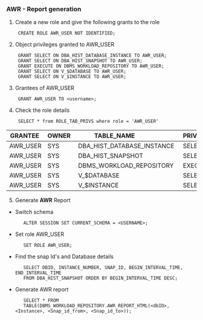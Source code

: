 ### AWR - Report generation
1. Create a new role and give the following grants to the role

        CREATE ROLE AWR_USER NOT IDENTIFIED;
     
2. Object privileges granted to AWR_USER    
     
        GRANT SELECT ON DBA_HIST_DATABASE_INSTANCE TO AWR_USER;
        GRANT SELECT ON DBA_HIST_SNAPSHOT TO AWR_USER;
        GRANT EXECUTE ON DBMS_WORKLOAD_REPOSITORY TO AWR_USER;
        GRANT SELECT ON V_$DATABASE TO AWR_USER;
        GRANT SELECT ON V_$INSTANCE TO AWR_USER;
			
3. Grantees of AWR_USER 

        GRANT AWR_USER TO <username>;		
		
4. Check the role details

        SELECT * from ROLE_TAB_PRIVS where role = 'AWR_USER' 
	  		
			
 |GRANTEE  | OWNER  | TABLE_NAME                 | PRIVILEGE |
 |---------| -------| ---------------------------| ----------|
 |AWR_USER | SYS    | DBA_HIST_DATABASE_INSTANCE | SELECT    |
 |AWR_USER | SYS    | DBA_HIST_SNAPSHOT          | SELECT    |
 |AWR_USER | SYS    | DBMS_WORKLOAD_REPOSITORY   | EXECUTE   |
 |AWR_USER | SYS    | V_$DATABASE                | SELECT    |
 |AWR_USER | SYS    | V_$INSTANCE                | SELECT    |
      

5. Generate **AWR** Report
 * Switch schema
 
          ALTER SESSION SET CURRENT_SCHEMA = <USERNAME>;

 * Set role AWR_USER
 
          SET ROLE AWR_USER;
	
 * Find the snap Id's and Database details
 
          SELECT DBID, INSTANCE_NUMBER, SNAP_ID, BEGIN_INTERVAL_TIME, END_INTERVAL_TIME 
          FROM DBA_HIST_SNAPSHOT ORDER BY BEGIN_INTERVAL_TIME DESC;

 * Generate AWR report
 
          SELECT * FROM 
          TABLE(DBMS_WORKLOAD_REPOSITORY.AWR_REPORT_HTML(<dbID>, <Instance>, <Snap_id_from>, <Snap_id_to>)); 
